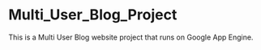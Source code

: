 # Multi_User_Blog_Project
This is a Multi User Blog website project that runs on Google App Engine.
